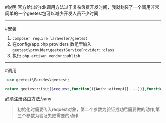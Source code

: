 #说明
官方给出的sdk调用方法过于复杂浪费开发时间，我就封装了一个调用非常简单的一个geetest包可以减少开发人员不少时间
***
#安装
1. `composer require laraveler/geetest`
2. 在config/app.php providers 数组里加入 `geetest\provider\geetestServiceProvider::class`
3. 执行 `php artisan vendor:publish`

***
#调用
```php
 use geetest\Facades\geetest;

```
```php
return geetest::init($request,function(){Auth::attempt([....])},function(){....});
```
必须注册路由方法为any
>初始化时需要传入request对象，第二个参数为验证成功后需要做的动作,第三个参数为验证失败需要的动作
